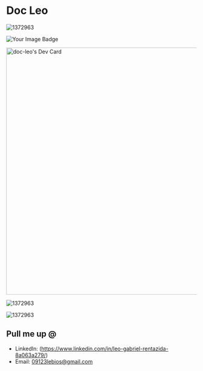 # Doc Leo



![1372963](https://www.codewars.com/users/Doc-Leo/badges/large )


<img src="https://tryhackme-badges.s3.amazonaws.com/dc730.png" alt="Your Image Badge" />


<a href="https://app.daily.dev/dcleo"><img src="https://api.daily.dev/devcards/v2/RKuZ3mFuz6ACy9y5VPLZi.png?type=wide&r=o4v" width="652" alt="doc-leo's Dev Card"/></a>

![1372963](https://assets.tryhackme.com/room-badges/80fe798a874c21b238240ffc401cfb2f.png)



![1372963](https://github-profile-trophy.vercel.app/?username=Doc-Leo&theme=dracula)


## Pull me up @

- LinkedIn: (https://www.linkedin.com/in/leo-gabriel-rentazida-8a063a279/)
- Email: 09123lebios@gmail.com
